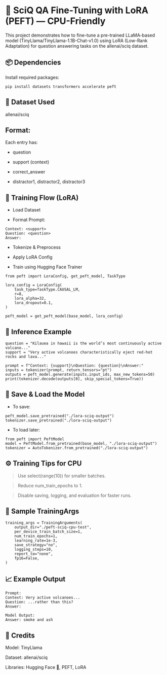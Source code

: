 # 🔬 SciQ QA Fine-Tuning with LoRA (PEFT) — CPU-Friendly
This project demonstrates how to fine-tune a pre-trained LLaMA-based model (TinyLlama/TinyLlama-1.1B-Chat-v1.0) using LoRA (Low-Rank Adaptation) for question answering tasks on the allenai/sciq dataset.

## 📦 Dependencies

Install required packages:
```
pip install datasets transformers accelerate peft
```
## 📁 Dataset Used
allenai/sciq

## Format: 
Each entry has:

-  question

-  support (context)

-  correct_answer

-  distractor1, distractor2, distractor3

## 🚀 Training Flow (LoRA)
-  Load Dataset

-  Format Prompt:
```
Context: <support>
Question: <question>
Answer:
```

-  Tokenize & Preprocess

-  Apply LoRA Config

-  Train using Hugging Face Trainer

```
from peft import LoraConfig, get_peft_model, TaskType

lora_config = LoraConfig(
    task_type=TaskType.CAUSAL_LM,
    r=8,
    lora_alpha=32,
    lora_dropout=0.1,
)

peft_model = get_peft_model(base_model, lora_config)
```
## 🧠 Inference Example
```
question = "Kilauea in hawaii is the world’s most continuously active volcano..."
support = "Very active volcanoes characteristically eject red-hot rocks and lava..."

prompt = f"Context: {support}\nQuestion: {question}\nAnswer:"
inputs = tokenizer(prompt, return_tensors="pt")
outputs = peft_model.generate(inputs.input_ids, max_new_tokens=50)
print(tokenizer.decode(outputs[0], skip_special_tokens=True))
```
## 💾 Save & Load the Model
-  To save:
```
peft_model.save_pretrained("./lora-sciq-output")
tokenizer.save_pretrained("./lora-sciq-output")
```
-  To load later:

```
from peft import PeftModel
model = PeftModel.from_pretrained(base_model, "./lora-sciq-output")
tokenizer = AutoTokenizer.from_pretrained("./lora-sciq-output")
```
## ⚙️ Training Tips for CPU
> Use select(range(10)) for smaller batches.

> Reduce num_train_epochs to 1.

> Disable saving, logging, and evaluation for faster runs.

## 📌 Sample TrainingArgs

```
training_args = TrainingArguments(
    output_dir="./peft-sciq-cpu-test",
    per_device_train_batch_size=1,
    num_train_epochs=1,
    learning_rate=1e-3,
    save_strategy="no",
    logging_steps=10,
    report_to="none",
    fp16=False,
)
```
## 📈 Example Output
```
Prompt:
Context: Very active volcanoes...
Question: ...rather than this?
Answer:

Model Output:
Answer: smoke and ash
```
## 🤝 Credits
Model: TinyLlama

Dataset: allenai/sciq

Libraries: Hugging Face 🤗, PEFT, LoRA

